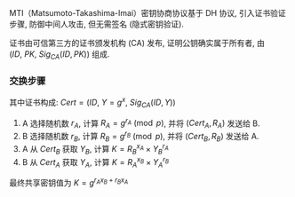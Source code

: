 MTI（Matsumoto-Takashima-Imai）密钥协商协议基于 DH 协议, 引入证书验证步骤, 防御中间人攻击, 但无需签名 (隐式密钥验证).

证书由可信第三方的证书颁发机构 (CA) 发布, 证明公钥确实属于所有者, 由 $(ID,\ PK,\ Sig_{CA}(ID, PK))$ 组成.

### 交换步骤

其中证书构成: $Cert=(ID,\ Y=g^{x},\ Sig_{CA}(ID, Y))$  

1. A 选择随机数 $r_{A}$, 计算 $R_{A}=g^{r_{A}}\pmod p$, 并将 $(Cert_{A}, R_{A})$ 发送给 B.
2. B 选择随机数 $r_{B}$, 计算 $R_{B}=g^{r_{B}}\pmod p$, 并将 $(Cert_{B}, R_{B})$ 发送给 A.
3. A 从 $Cert_{B}$ 获取 $Y_{B}$, 计算 $K=R_{B}^{x_{A}}\times Y_{B}^{r_{A}}$
4. B 从 $Cert_{A}$ 获取 $Y_{A}$, 计算 $K=R_{A}^{x_{B}}\times Y_{A}^{r_{B}}$

最终共享密钥值为 $K=g^{r_{A}x_{B}+r_{B}x_{A}}$
